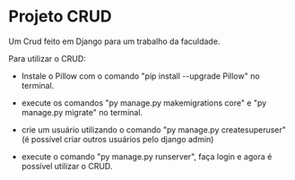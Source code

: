 # Projeto CRUD
Um Crud feito em Django para um trabalho da faculdade.

Para utilizar o CRUD:
 
- Instale o Pillow com o comando "pip install --upgrade Pillow" no terminal.

- execute os comandos "py manage.py makemigrations core" e "py manage.py migrate" no terminal.

- crie um usuário utilizando o comando "py manage.py createsuperuser"(é possível criar outros usuários pelo django admin)

- execute o comando "py manage.py runserver", faça login e agora é possível utilizar o CRUD.
